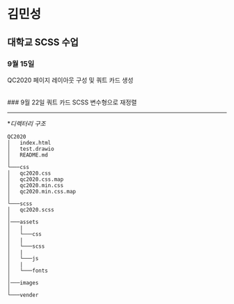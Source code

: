 # 김민성

## 대학교 SCSS 수업
### 9월 15일
QC2020 페이지 레이아웃 구성 및 쿼트 카드 생성

<br>
### 9월 22일
쿼트 카드 SCSS 변수형으로 재정렬

<br>

---
**디렉터리 구조*
```
QC2020
│   index.html
│   test.drawio
│   README.md
│
└───css
│   qc2020.css
│   qc2020.css.map
│   qc2020.min.css
│   qc2020.min.css.map
│
└───scss
│   qc2020.scss    
│   
│───assets
│   |
│   └───css
│   |
│   └───scss
│   |
│   └───js
│   |
│   └───fonts
│
│───images
│
└───vender

```